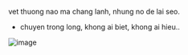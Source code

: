  vet thuong nao ma chang lanh, nhung no de lai seo.
- chuyen trong long, khong ai biet, khong ai hieu..


![image](https://github.com/user-attachments/assets/d5d88e09-49bb-4107-8a76-0977305184ab)
